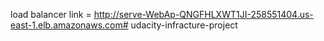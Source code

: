 load balancer link = http://serve-WebAp-QNGFHLXWT1JI-258551404.us-east-1.elb.amazonaws.com# udacity-infracture-project
